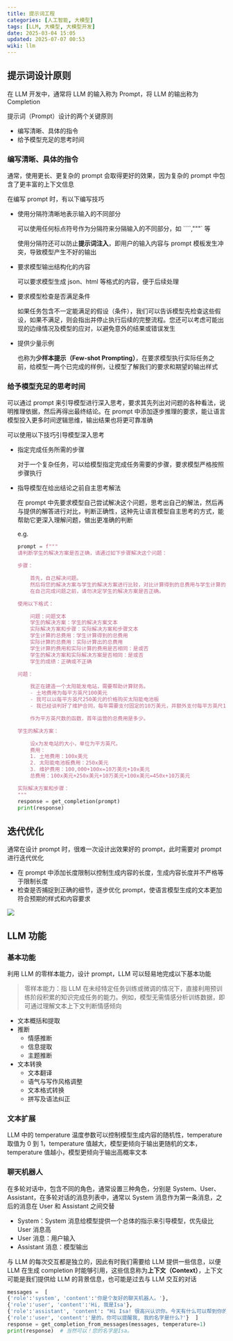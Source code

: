 ```yaml
---
title: 提示词工程
categories: [人工智能, 大模型]
tags: [LLM, 大模型, 大模型开发]
date: 2025-03-04 15:05
updated: 2025-07-07 00:53
wiki: llm
---
```

## 提示词设计原则

在 LLM 开发中，通常将 LLM 的输入称为 Prompt，将 LLM 的输出称为 Completion

提示词（Prompt）设计的两个关键原则

- 编写清晰、具体的指令
- 给予模型充足的思考时间

### 编写清晰、具体的指令

通常，使用更长、更复杂的 prompt 会取得更好的效果，因为复杂的 prompt 中包含了更丰富的上下文信息

在编写 prompt 时，有以下编写技巧

- 使用分隔符清晰地表示输入的不同部分

  可以使用任何标点符号作为分隔符来分隔输入的不同部分，如 ````,"""` 等

  使用分隔符还可以防止**提示词注入**，即用户的输入内容与 prompt 模板发生冲突，导致模型产生不好的输出

- 要求模型输出结构化的内容

  可以要求模型生成 json、html 等格式的内容，便于后续处理

- 要求模型检查是否满足条件

  如果任务包含不一定能满足的假设（条件），我们可以告诉模型先检查这些假设，如果不满足，则会指出并停止执行后续的完整流程。您还可以考虑可能出现的边缘情况及模型的应对，以避免意外的结果或错误发生

- 提供少量示例

  也称为**少样本提示（Few-shot Prompting）**，在要求模型执行实际任务之前，给模型一两个已完成的样例，让模型了解我们的要求和期望的输出样式

### 给予模型充足的思考时间

可以通过 prompt 来引导模型进行深入思考，要求其先列出对问题的各种看法，说明推理依据，然后再得出最终结论。在 prompt 中添加逐步推理的要求，能让语言模型投入更多时间逻辑思维，输出结果也将更可靠准确

可以使用以下技巧引导模型深入思考

- 指定完成任务所需的步骤

  对于一个复杂任务，可以给模型指定完成任务需要的步骤，要求模型严格按照步骤执行

- 指导模型在给出结论之前自主思考解法

  在 prompt 中先要求模型自己尝试解决这个问题，思考出自己的解法，然后再与提供的解答进行对比，判断正确性，这种先让语言模型自主思考的方式，能帮助它更深入理解问题，做出更准确的判断

  e.g.

  ```python
  prompt = f"""
  请判断学生的解决方案是否正确，请通过如下步骤解决这个问题：
  
  步骤：
  
      首先，自己解决问题。
      然后将您的解决方案与学生的解决方案进行比较，对比计算得到的总费用与学生计算的总费用是否一致，并评估学生的解决方案是否正确。
      在自己完成问题之前，请勿决定学生的解决方案是否正确。
  
  使用以下格式：
  
      问题：问题文本
      学生的解决方案：学生的解决方案文本
      实际解决方案和步骤：实际解决方案和步骤文本
      学生计算的总费用：学生计算得到的总费用
      实际计算的总费用：实际计算出的总费用
      学生计算的费用和实际计算的费用是否相同：是或否
      学生的解决方案和实际解决方案是否相同：是或否
      学生的成绩：正确或不正确
  
  问题：
  
      我正在建造一个太阳能发电站，需要帮助计算财务。 
      - 土地费用为每平方英尺100美元
      - 我可以以每平方英尺250美元的价格购买太阳能电池板
      - 我已经谈判好了维护合同，每年需要支付固定的10万美元，并额外支付每平方英尺10美元;
  
      作为平方英尺数的函数，首年运营的总费用是多少。
  
  学生的解决方案：
  
      设x为发电站的大小，单位为平方英尺。
      费用：
      1. 土地费用：100x美元
      2. 太阳能电池板费用：250x美元
      3. 维护费用：100,000+100x=10万美元+10x美元
      总费用：100x美元+250x美元+10万美元+100x美元=450x+10万美元
  
  实际解决方案和步骤：
  """
  response = get_completion(prompt)
  print(response)
  ```

## 迭代优化

通常在设计 prompt 时，很难一次设计出效果好的 prompt，此时需要对 prompt 进行迭代优化

- 在 prompt 中添加长度限制以控制生成内容的长度，生成内容长度并不严格等于限制长度
- 检查是否捕捉到正确的细节，逐步优化 prompt，使语言模型生成的文本更加符合预期的样式和内容要求

![](https://baymaxam-1309988842.cos.ap-beijing.myqcloud.com/blog/llm-%E6%8F%90%E7%A4%BA%E8%AF%8D%2Fllm-%E6%8F%90%E7%A4%BA%E8%AF%8D-1751820874702.png)

## LLM 功能

### 基本功能

利用 LLM 的零样本能力，设计 prompt，LLM 可以轻易地完成以下基本功能

> 零样本能力：指 LLM 在未经特定任务训练或微调的情况下，直接利用预训练阶段积累的知识完成任务的能力。例如，模型无需情感分析训练数据，即可通过理解文本上下文判断情感倾向

- 文本概括和提取
- 推断
  - 情感推断
  - 信息提取
  - 主题推断
- 文本转换
  - 文本翻译
  - 语气与写作风格调整
  - 文本格式转换
  - 拼写及语法纠正

### 文本扩展

LLM 中的 temperature 温度参数可以控制模型生成内容的随机性，temperature 取值为 0 到 1，temperature 值越大，模型更倾向于输出更随机的文本，temperature 值越小，模型更倾向于输出高概率文本

### 聊天机器人

在多轮对话中，包含不同的角色，通常设置三种角色，分别是 System、User、Assistant，在多轮对话的消息列表中，通常以 System 消息作为第一条消息，之后的消息在 User 和 Assistant 之间交替

- System：System 消息给模型提供一个总体的指示来引导模型，优先级比 User 消息高
- User 消息：用户输入
- Assistant 消息：模型输出

与 LLM 的每次交互都是独立的，因此有时我们需要给 LLM 提供一些信息，以便 LLM 在生成 completion 时能够引用，这些信息称为**上下文（Context）**，上下文可能是我们提供给 LLM 的背景信息，也可能是过去与 LLM 交互的对话

```python
messages =  [  
{'role':'system', 'content':'你是个友好的聊天机器人。'},
{'role':'user', 'content':'Hi, 我是Isa'},
{'role':'assistant', 'content': "Hi Isa! 很高兴认识你。今天有什么可以帮到你的吗?"},
{'role':'user', 'content':'是的，你可以提醒我, 我的名字是什么?'}  ]
response = get_completion_from_messages(messages, temperature=1)
print(response)  # 当然可以！您的名字是Isa。
```
